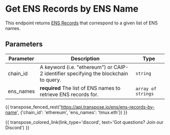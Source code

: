 # Get ENS Records by ENS Name

This endpoint returns [ENS Records](../models/ens_record_model.md) that correspond to a given list of ENS names.

## Parameters
| Parameter     | Description                                                                          | Type     | 
|---------------|--------------------------------------------------------------------------------------|----------|
| chain_id      | A keyword (i.e. "ethereum") or CAIP-2 identifier specifying the blockchain to query. | `string` | 
| ens_names | **required** The list of ENS names to retrieve ENS records for.   | `array of strings` | 

{{ transpose_fenced_rest('https://api.transpose.io/ens/ens-records-by-name', {'chain_id': 'ethereum', 'ens_names': 'tmux.eth'}) }}

{{ transpose_colored_link(link_type='discord', text='Got questions?  Join our Discord') }}
